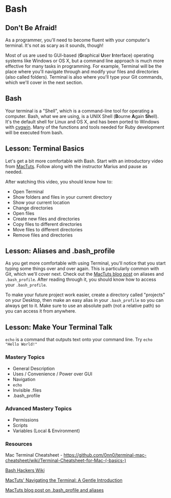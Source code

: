 # Bash 

## Don't Be Afraid!
As a programmer, you'll need to become fluent with your computer's terminal. It's not as scary as it sounds, though! 

Most of us are used to GUI-based (**G**raphical **U**ser **I**nterface) operating systems like Windows or OS X, but a command line approach is much more effective for many tasks in programming. For example, Terminal will be the place where you'll navigate through and modify your files and directories (also called folders). Terminal is also where you'll type your Git commands, which we'll cover in the next section.  

## Bash
Your terminal is a "Shell", which is a command-line tool for operating a computer. Bash, what we are using, is a UNIX Shell (**B**ourne **A**gain **Sh**ell). It's the default shell for Linux and OS X, and has been ported to Windows with [cygwin](http://www.cygwin.com). Many of the functions and tools needed for Ruby development will be executed from bash.

## Lesson: Terminal Basics
Let's get a bit more comfortable with Bash. Start with an introductory video from [MacTuts](http://mac.tutsplus.com/tutorials/terminal/navigating-the-terminal-a-gentle-introduction/). Follow along with the instructor Marius and pause as needed. 

After watching this video, you should know how to:  

* Open Terminal
* Show folders and files in your current directory
* Show your current location
* Change directories
* Open files
* Create new files and directories
* Copy files to different directories
* Move files to different directories
* Remove files and directories

## Lesson: Aliases and .bash_profile
As you get more comfortable with using Terminal, you'll notice that you start typing some things over and over again. This is particularly common with Git, which we'll cover next. Check out the [MacTuts blog post](http://mac.tutsplus.com/tutorials/terminal/speed-up-your-terminal-workflow-with-command-aliases-and-profile/) on aliases and `.bash_profile`. After reading through it, you should know how to access your `.bash_profile`. 

To make your future project work easier, create a directory called "projects" on your Desktop, then make an easy alias in your `.bash_profile` so you can always get to it. Make sure to use an absolute path (not a relative path) so you can access it from anywhere.

## Lesson: Make Your Terminal Talk
`echo` is a command that outputs text onto your command line. Try `echo "Hello World!"`

### Mastery Topics

* General Description
* Uses / Convenience / Power over GUI
* Navigation
* `echo` 
* Invisible .files
* .bash_profile

### Advanced Mastery Topics

* Permissions
* Scripts
* Variables (Local & Environment)

### Resources
Mac Terminal Cheatsheet - https://github.com/0nn0/terminal-mac-cheatsheet/wiki/Terminal-Cheatsheet-for-Mac-(-basics-)

[Bash Hackers Wiki](http://wiki.bash-hackers.org/scripting/basics "The basics of shell scripting    [Bash Hackers Wiki]")  
 
[MacTuts' Navigating the Terminal: A Gentle Introduction](http://mac.tutsplus.com/tutorials/terminal/navigating-the-terminal-a-gentle-introduction/)  

[MacTuts blog post on .bash_profile and aliases](http://mac.tutsplus.com/tutorials/terminal/speed-up-your-terminal-workflow-with-command-aliases-and-profile/) 
